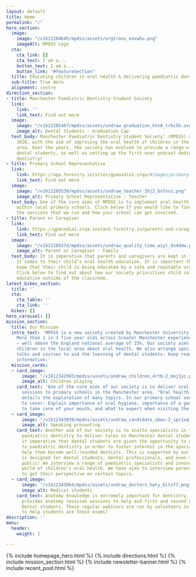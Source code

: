 ```yaml
---
layout: default
title: Home
permalink: "/"
hero_section:
  image:
    image: "/v1612284645/mpdss/assets/orgtrans_eoxwhu.png"
    imageAlt: MPDSS Logo
  cta:
    cta_link: []
    cta_text: I am a...
    button_text: I am a...
    button_link: "#featureSection"
  title: Educating children in oral health & delivering paediatric dental education
  sub-title: True Aero
  alignment: centre
direction_section:
- title: Manchester Paedistric Dentistry Student Society
  link:
    link: ''
    link_text: Find out more
  image:
    image: "/v1612285467/mpdss/assets/undraw_graduation_ktn0_trbc5b.svg"
    image_alt: Dental Students - Graduation Cap
  text_body: Manchester Paediatric Dentistry Student Society’ (MPDSS) was set up in
    2020, with the aim of improving the oral health of children in the Manchester
    area. Over the years, the society has evolved to provide a range of events for
    dental students, as well as setting up the first ever podcast dedicated to paediatric
    dentistry!
- title: Primary School Representative
  link:
    link: https://app.forestry.io/sites/gpanxdia1-zrqa/#/pages/primary-schools-md
    link_text: Find out more
  image:
    image: "/v1612285539/mpdss/assets/undraw_teacher_35j2_bstnvz.png"
    image_alt: Primary School Representative - Teacher
  text_body: One of the core aims of MPDSS is to implement oral health education sessions
    within local primary schools. Click below If you would like to find out more about
    the sessions that we run and how your school can get involved.
- title: Parent or Caregiver
  link:
    link: https://gpanxdia1-zrqa.instant.forestry.io/parents-and-caregivers
    link_text: Find out more
  image:
    image: "/v1612285574/mpdss/assets/undraw_quality_time_wiyl_ds4dmw.png"
    image_alt: Parent or Caregiver - Family
  text_body: It is imperative that parents and caregivers are kept in the loop when
    it comes to their child’s oral health education. It is important that caregivers
    know that their child is being educated by a safe and reputable organisation.
    Click below to find out about how our society prioritises child safety and furthering
    education outside of the classroom.
latest_bikes_section:
  title: ''
  cta:
    cta_lable: ''
    cta_link: ''
  bikes: []
hero_carousel: []
mission_section:
  title: Our Mission
  intro_text: 'MPDSS is a new society created by Manchester University dental students.
    More than 1 in 3 five year olds across Greater Manchester experience tooth decay
    – well above the England national average of 25%. Our society aims to educate
    children in the local area about oral health. We also arrange specialist dental
    talks and courses to aid the learning of dental students. Keep reading for more
    information:'
  mission_cards:
  - card_image:
      image: "/v1612342993/mpdss/assets/undraw_children_4rtb-2_mej1yc.png"
      image_alt: Children playing
    card_text: 'One of the core aims of our society is to deliver oral health education
      sessions to primary schools in the Manchester area. "Oral health education"
      entails the exploration of many topics. In our primary school sessions we aim
      to cover: Explain importance of oral hygiene, importance of a good diet, how
      to take care of your mouth, and what to expect when visiting the dentist.'
  - card_image:
      image: "/v1612343039/mpdss/assets/undraw_candidate_ubwv-2_ipc1xq.png"
      image_alt: Speaking presenting
    card_text: Another aim of our society is to invite specialists in the field of
      paediatric dentistry to deliver talks to Manchester dental students. We find
      it imperative that dental students are given the opportunity to gain early exposure
      to paediatric dentistry in order to foster interest in the speciality and to
      help them become well-rounded dentists. This is supported by our podcast that
      is designed for dental students, dental professionals, and even members of the
      public! We interview a range of paediatric specialists and innovators in the
      world of children’s oral health. We have aims to interview parents and patients,
      to get their perspective on certain topics.
  - card_image:
      image: "/v1612343064/mpdss/assets/undraw_doctors_hwty_bltsf7.png"
      image_alt: Medical students
    card_text: Anatomy knowledge is extremely important for dentistry. The society
      provides anatomy revision sessions to help aid first and second year Manchester
      Dental students. These regular webinars are run by volunteers in upper years
      to help students ace those exams!
description: ''
menu:
  header:
    weight: 1

---
```

{% include homepage_hero.html %}
{% include directions.html %}
{% include mission_section.html %}
{% include newsletter-banner.html %}
{% include recent_post.html %}